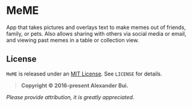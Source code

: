 # MeME

App that takes pictures and overlays text to make memes out of friends, family, or pets. Also allows sharing with others via social media or email, and viewing past memes in a table or collection view.

## License

`MeME` is released under an [MIT License](https://opensource.org/licenses/mit-license.php). See `LICENSE` for details.

>**Copyright &copy; 2016-present Alexander Bui.**

*Please provide attribution, it is greatly appreciated.*
